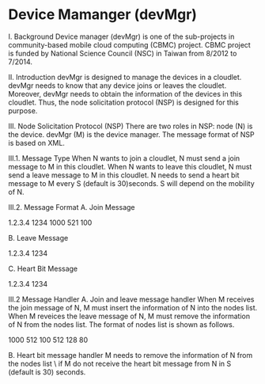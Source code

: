 Device Mamanger (devMgr)
======
I. Background
Device manager (devMgr) is one of the sub-projects in community-based mobile cloud computing (CBMC) project.
CBMC project is funded by National Science Council (NSC) in Taiwan from 8/2012 to 7/2014.

II. Introduction
devMgr is designed to manage the devices in a cloudlet. 
devMgr needs to know that any device joins or leaves the cloudlet.
Moreover, devMgr needs to obtain the information of the devices in this cloudlet.
Thus, the node solicitation protocol (NSP) is designed for this purpose.

III. Node Solicitation Protocol (NSP)
There are two roles in NSP: node (N) is the device. devMgr (M) is the device manager.
The message format of NSP is based on XML.

III.1. Message Type
When N wants to join a cloudlet, N must send a join message to M in this cloudlet.
When N wants to leave this cloudlet, N must send a leave message to M in this cloudlet.
N needs to send a heart bit message to M every S (default is 30)seconds. S will depend on the mobility of N.

III.2. Message Format
A. Join Message
<?xml version="1.0" encoding="UTF-8"?>
<status>
  <node action="join">
    <ip>1.2.3.4</ip>
    <port>1234</port>
    <cpu>1000</cpu>
    <mem>521</mem>
    <bat>100</bat>
  </node>
</status>

B. Leave Message
<?xml version="1.0" encoding="UTF-8"?>
<status>
  <node action="leave">
    <ip>1.2.3.4</ip>
    <port>1234</port>
  </node>
</status>

C. Heart Bit Message
<?xml version="1.0" encoding="UTF-8"?>
<status>
  <node action="heartbit">
    <ip>1.2.3.4</ip>
    <port>1234</port>
  </node>
</status>

III.2 Message Handler
A. Join and leave message handler
When M receives the join message of N, M must insert the information of N into the nodes list.
When M reveices the leave message of N, M must remove the information of N from the nodes list.
The format of nodes list is shown as follows.
<?xml version="1.0" encoding="UTF-8"?>
<nodelist>
  <node network="1.2.3.4:1234">
    <cpu>1000</cpu>
    <mem>512</mem>
    <bat>100</bat>
  </node>
  <node network="4.3.2.1:4321">
    <cpu>512</cpu>
    <mem>128</mem>
    <bat>80</bat>
  </node>
</nodelist>

B. Heart bit message handler
M needs to remove the information of N from the nodes list \ 
if M do not receive the heart bit message from N in S (default is 30) seconds.

